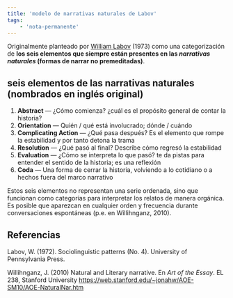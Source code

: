 ```yaml
---
title: 'modelo de narrativas naturales de Labov'
tags:
    - 'nota-permanente'
---
```

Originalmente planteado por [William Labov](https://es.wikipedia.org/wiki/William_Labov) (1973) como una categorización de **los seis elementos que siempre están presentes en las *narrativas naturales* (formas de narrar no premeditadas)**.

## seis elementos de las narrativas naturales (nombrados en inglés original)

1. **Abstract** — ¿Cómo comienza? ¿cuál es el propósito general de contar la historia?
2. **Orientation** — Quién / qué está involucrado; dónde / cuándo 
3. **Complicating Action** — ¿Qué pasa después? Es el elemento que rompe la estabilidad y por tanto detona la trama
4. **Resolution** — ¿Qué pasó al final? Describe cómo regresó la estabilidad
5. **Evaluation** — ¿Cómo se interpreta lo que pasó? te da pistas para entender el sentido de la historia; es una reflexión
6. **Coda** — Una forma de cerrar la historia, volviendo a lo cotidiano o a hechos fuera del marco narrativo

Estos seis elementos no representan una serie ordenada, sino que funcionan como categorías para interpretar los relatos de manera orgánica. Es posible que aparezcan en cualquier orden y frecuencia durante conversaciones espontáneas (p.e. en Willihnganz, 2010).

## Referencias

Labov, W. (1972). Sociolinguistic patterns (No. 4). University of Pennsylvania Press.

Willihnganz, J. (2010) Natural and Literary narrative. En *Art of the Essay*. EL 238, Stanford University <https://web.stanford.edu/~jonahw/AOE-SM10/AOE-NaturalNar.htm>